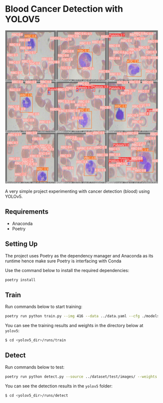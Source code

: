 # **Blood Cancer Detection with YOLOV5**

<img src="https://github.com/safakgunes/Blood-Cancer-Detection-YOLOV5/blob/main/yolov5/runs/train/exp/val_batch1_pred.jpg?raw=true" alt="prediction" width="600"/>

A very simple project experimenting with cancer detection (blood) using YOLOv5. 

## **Requirements**
- Anaconda 
- Poetry

## **Setting Up**
The project uses Poetry as the dependency manager and Anaconda as its runtime hence make sure Poetry is interfacing with Conda

Use the command below to install the required dependencies:
```sh
poetry install
```

## **Train**
Run commands below to start training:
```bash
poetry run python train.py --img 416 --data ../data.yaml --cfg ./models/yolov5s.yaml --batch 32 --epochs 50
```

You can see the training results and weights in the directory below at `yolov5`:

```bash
$ cd <yolov5_dir>/runs/train
```
## **Detect**

Run commands below to test:

```bash
poetry run python detect.py --source ../dataset/test/images/ --weights ./runs/train/exp/weights/best.pt --conf 0.4
```    


You can see the detection results in the `yolov5` folder:     

```bash
$ cd <yolov5_dir>/runs/detect
```
